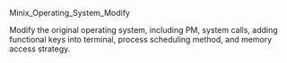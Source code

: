 Minix_Operating_System_Modify

Modify the original operating system, including PM, system calls, 
adding functional keys into terminal, process scheduling method, and memory access strategy. 
